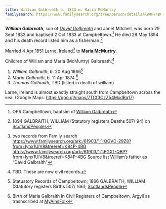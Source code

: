 ```yaml
---
title: William Galbreath b. 1833 m. Maria McMurtry
familysearch: https://www.familysearch.org/tree/person/details/K84P-4BG
---
```

***William Galbreath***, son of *[David Galbreath](galbreath-david-1797.md)* and Janet Mitchell, was born 29 Sept 1833 and baptised 2 Oct 1833 at Campbeltown.[^birth] He died 28 May 1894 and his death record listed him as a fisherman.[^death]

Married 4 Apr 1851 Larne, Ireland[^marriage] to **Maria McMurtry**.

Children of William and Maria (McMurtry) Galbreath:[^children]

1. *William Galbraith*, b. 20 Aug 1866[^william-birth]
3. *Maria Galbraith*, b. 11 Apr 1874 [^m2]
4. *Thomas Galbraith*, TBD (listed in death of william)

[^birth]: OPR Campbeltown, baptsim of [William Galbreath](/sources/opr-campbeltown-births.md#1833-10-02-william-galbreath)

[^death]: 1894 GALBRAITH, WILLIAM (Statutory registers Deaths 507/ 94) on [ScotlandPeoples](https://www.scotlandspeople.gov.uk/view-image/nrs_stat_deaths/4599656)

[^marriage]: two records from Family search https://www.familysearch.org/ark:/61903/1:1:QGVD-29Z8?from=lynx1UIV8&treeref=K84P-4BG
https://www.familysearch.org/ark:/61903/1:1:FGX1-QBP?from=lynx1UIV8&treeref=K84P-4BG Source list William’s father as “David Galbraith”

Larne, Ireland is almost exactly straight south from Campbeltown across the sea. (Google Maps: https://goo.gl/maps/7TCf3CzZ54MxdBq17)

[^children]: TBD. These are now civil records.

[^william-birth]: Statuatory Records of Campbeltown; 1866 GALBRAITH, WILLIAM (Statutory registers Births 507/ 166); [ScotlandsPeople](https://www.scotlandspeople.gov.uk/view-image/nrs_stat_births/39963936)

[^m2]: Birth of Maria Galbraith in Civil Registers of Campbeltown, Argyll as trasnscribed at [MyAinsFolk](https://www.myainfolk.ca/records/5060)
